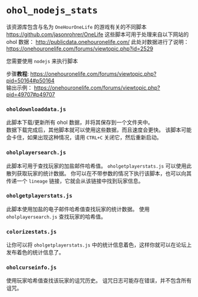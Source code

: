 # `ohol_nodejs_stats`

该资源库包含与名为 `OneHourOneLife` 的游戏有关的不同脚本 https://github.com/jasonrohrer/OneLife 
这些脚本可用于处理来自以下网站的 ohol 数据： http://publicdata.onehouronelife.com/
此处对数据进行了说明： https://onehouronelife.com/forums/viewtopic.php?id=2529

您需要使用 `nodejs` 来执行脚本

步骤<b>教程</b>: https://onehouronelife.com/forums/viewtopic.php?pid=50164#p50164<br>
输出示例： https://onehouronelife.com/forums/viewtopic.php?pid=49707#p49707

### `oholdownloaddata.js`
此脚本下载/更新所有 ohol 数据，并将其保存到一个文件夹中。   
数据下载完成后，其他脚本就可以使用这些数据，而且速度会更快。
该脚本可能会卡住，如果出现这种情况，请用 `CTRL+C` 关闭它，然后重新启动。

### `oholplayersearch.js`
此脚本可用于查找玩家的加盐邮件哈希值。
`oholgetplayerstats.js` 可以使用此散列获取玩家的统计数据。
你可以在不带参数的情况下执行该脚本，也可以向其传递一个 `lineage` 链接，它就会从该链接中找到玩家信息。

### `oholgetplayerstats.js`
此脚本使用加盐的电子邮件哈希值查找玩家的统计数据。
使用 `oholplayersearch.js` 查找玩家的哈希值。

### `colorizestats.js`
让你可以将 `oholgetplayerstats.js` 中的统计信息着色，这样你就可以在论坛上发布着色的统计信息了。

### `oholcurseinfo.js`
使用玩家哈希值查找该玩家的诅咒历史。
诅咒日志可能存在错误，并不包含所有诅咒。
